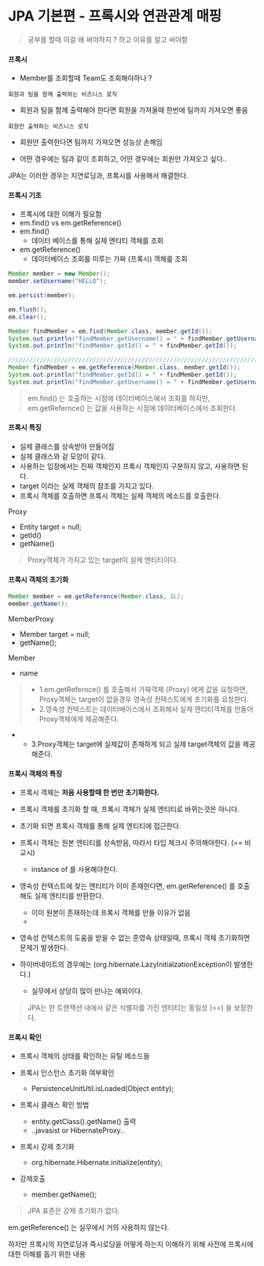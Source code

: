 # JPA 기본편 - 프록시와 연관관계 매핑

> 공부를 할때 이걸 왜 써야하지 ? 하고 이유를 알고 써야함

#### 프록시
- Member를 조회할때 Team도 조회해야하나 ?

`회원과 팀을 함께 출력하는 비즈니스 로직`
- 회원과 팀을 함께 출력해야 한다면 회원을 가져올때 한번에 팀까지 가져오면 좋음

`회원만 출력하는 비즈니스 로직`
- 회원만 출력한다면 팀까지 가져오면 성능상 손해임

* 어떤 경우에는 팀과 같이 조회하고, 어떤 경우에는 회원만 가져오고 싶다..

JPA는 이러한 경우는 지연로딩과, 프록시를 사용해서 해결한다.

#### 프록시 기초
- 프록시에 대한 이해가 필요함
- em.find() vs em.getReference()
- em.find()
    - 데이터 베이스를 통해 실제 엔티티 객체를 조회
- em.getReference()
    - 데이터베이스 조회를 미루는 가짜 (프록시) 객체를 조회

```java
Member member = new Member();
member.setUsername("HELLO");

em.persist(member);

em.flush();
em.clear();

Member findMember = em.find(Member.class, member.getId());
System.out.println("findMember.getUsername() = " + findMember.getUsername());
System.out.println("findMember.getId() = " + findMember.getId());

///////////////////////////////////////////////////////////////////////////////
Member findMember = em.getReference(Member.class, member.getId());
System.out.println("findMember.getId() = " + findMember.getId());
System.out.println("findMember.getUsername() = " + findMember.getUsername());
```

> em.find() 는 호출하는 시점에 데이터베이스에서 조회를 하지만, em.getRefernce() 는 값을 사용하는 시점에 데이터베이스에서 조회한다.

#### 프록시 특징
- 실제 클래스를 상속받아 만들어짐
- 실제 클래스와 겉 모양이 같다.
- 사용하는 입장에서는 진짜 객체인지 프록시 객체인지 구분하지 않고, 사용하면 된다.
- target 이라는 실제 객체의 참조를 가지고 있다.
- 프록시 객체를 호출하면 프록시 객체는 실제 객체의 메소드를 호출한다.

Proxy
- Entity target = null;
- getId()
- getName()

> Proxy객체가 가지고 있는 target이 실제 엔티티이다.


#### 프록시 객체의 초기화
```java
Member member = em.getReference(Member.class, 1L);
member.getName();
```

MemberProxy
- Member target = null;
- getName();

Member 
- name

> - 1.em.getRefernce() 를 호출해서 가짜객체 (Proxy) 에게 값을 요청하면, Proxy객체는 target이 없을경우 영속성 컨텍스트에게 초기화를 요청한다. 
> - 2.영속성 컨텍스트는 데이터베이스에서 조회해서 실제 엔티티객체를 만들어 Proxy객체에게 제공해준다.
- - 3.Proxy객체는 target에 실제값이 존재하게 되고 실제 target객체의 값을 제공해준다.

#### 프록시 객체의 특징
- 프록시 객체는 **처음 사용할때 한 번만 초기화한다.**
- 프록시 객체를 초기화 할 때, 프록시 객체가 실제 엔티티로 바뀌는것은 아니다.
- 초기화 되면 프록시 객체를 통해 실제 엔티티에 접근한다.

- 프록시 객체는 원본 엔티티를 상속받음, 따라서 타입 체크시 주의해야한다. (== 비교시)
    - instance of 를 사용해야한다.

- 영속성 컨텍스트에 찾는 엔티티가 이미 존재한다면, em.getReference() 를 호출해도 실제 엔티티를 반환한다.
    - 이미 원본이 존재하는데 프록시 객체를 만들 이유가 없음
    - 
- 영속성 컨텍스트의 도움을 받을 수 없는 준영속 상태일때, 프록시 객체 초기화하면 문제가 발생한다.
- 하이버네이트의 경우에는 (org.hibernate.LazyInitialzationException이 발생한다.)
    - 실무에서 상당히 많이 만나는 예외이다.

> JPA는 한 트랜잭션 내에서 같은 식별자를 가진 엔티티는 동일성 (==) 을 보장한다.

#### 프록시 확인
- 프록시 객체의 상태를 확인하는 유틸 메소드들

- 프록시 인스턴스 초기화 여부확인
    - PersistenceUnitUtil.isLoaded(Object entity);

- 프록시 클래스 확인 방법
    - entity.getClass().getName() 출력
    - ..javasist or HibernateProxy..

- 프록시 강제 초기화
    - org.hibernate.Hibernate.initialize(entity);

- 강제호출
    - member.getName();

> JPA 표준은 강제 초기화가 없다.

em.getReference() 는 실무에서 거의 사용하지 않는다.

하지만 프록시의 지연로딩과 즉시로딩을 어떻게 하는지 이해하기 위해 사전에 프록시에 대한 이해를 돕기 위한 내용
